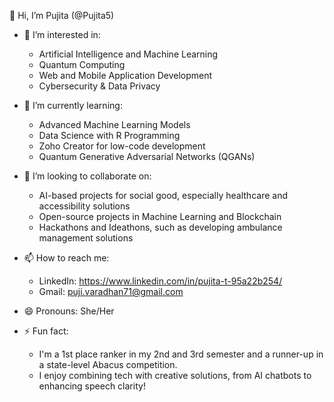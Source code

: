  👋 Hi, I’m Pujita (@Pujita5)

- 👀 I’m interested in:
   - Artificial Intelligence and Machine Learning
   - Quantum Computing
   - Web and Mobile Application Development
   - Cybersecurity & Data Privacy

- 🌱 I’m currently learning:
   - Advanced Machine Learning Models
   - Data Science with R Programming
   - Zoho Creator for low-code development
   - Quantum Generative Adversarial Networks (QGANs)

- 💞️ I’m looking to collaborate on:
   - AI-based projects for social good, especially healthcare and accessibility solutions
   - Open-source projects in Machine Learning and Blockchain
   - Hackathons and Ideathons, such as developing ambulance management solutions

- 📫 How to reach me:
   - LinkedIn: https://www.linkedin.com/in/pujita-t-95a22b254/
   - Gmail: puji.varadhan71@gmail.com

- 😄 Pronouns: She/Her

- ⚡ Fun fact:
   - I'm a 1st place ranker in my 2nd and 3rd semester and a runner-up in a state-level Abacus competition.
   - I enjoy combining tech with creative solutions, from AI chatbots to enhancing speech clarity!


